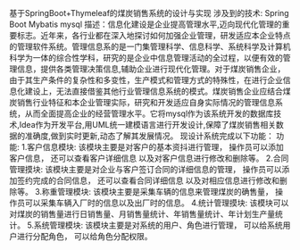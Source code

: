 基于SpringBoot+Thymeleaf的煤炭销售系统的设计与实现
涉及到的技术: Spring Boot Mybatis mysql
描述：信息化建设是企业提高管理水平,迈向现代化管理的重要标志。近年来，各行业都在深入地探讨如何加强企业管理，研发适应本企业特点的管理软件系统。管理信息系的是一门集管理科学、信息科学、系统科学及计算机科学为一体的综合性学科，研究的是企业中信息管理活动的全过程，以便有效的管理信息，提供各类管理决策信息,辅助企业进行现代化管理。对于煤炭销售企业，由于其生产条件的复杂性和多变性，生产模式和管理方式的特殊性，在进行企业信息化建设上，无法直接借鉴其他行业管理信息系统的模式。煤炭销售企业应结合煤炭销售行业特征和本企业管理实际，研究和开发适应自身实际情况的管理信息系统，从而全面提高企业的经营管理水平。它将mysql作为该系统开发的数据库技术,Idea作为开发平台,用UML统一建模语言进行开发设计,保障了煤炭销售相关数据的准确度,做到实时更新,动态了解其发展情况。
现设计系统完成以下功能：
功能:
1.客户信息模块:
	该模块主要是对客户的基本资抖进行管理，
		操作员可以添加客户信息，
		还可以查看客户详细信息
		以及对客户信息进行修改和删除等。
2.合同管理摸块:
	该模块主要是对企业与客户签订合同的详细信息的管理，
		操作员可以添加签约完成的合同信息，
		还可以查看合同详细信息
		以及对相应信息进行修改和删除等。
3.称重管理模块:
	该模块主要是采集车辆的信息来管理煤炭的确售量，
		操作员可以采集车辆入厂时的信息以及出厂时的信息。
4.统计管理摸块:
	该模块可以对煤炭的销售量进行日销售量、月销售量统计、年销售量统计、年计划生产量统计。
5.系统管理模块:
	该模块主要是对系统的用户、角色进行管理，
		可以给系统用户进行分配角色，
		可以给角色分配权限。
